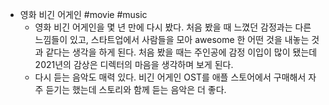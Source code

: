 - 영화 비긴 어게인 #movie #music
	- 영화 비긴 어게인을 몇 년 만에 다시 봤다. 처음 봤을 때 느꼈던 감정과는 다른 느낌들이 있고, 스타트업에서 사람들을 모아 awesome 한 어떤 것을 내놓는 것과 같다는 생각을 하게 된다. 처음 봤을 때는 주인공에 감정 이입이 많이 됐는데 2021년의 감상은 디렉터의 마음을 생각하며 보게 된다.
	- 다시 듣는 음악도 매력 있다. 비긴 어게인 OST를 애플 스토어에서 구매해서 자주 듣기는 했는데 스토리와 함께 듣는 음악은 더 좋다.